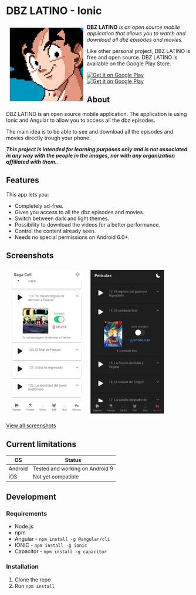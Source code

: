 # DBZ LATINO - Ionic

<img src="docs/data/icon.png" align="left"
width="200" hspace="10" vspace="10">

<strong>DBZ LATINO</strong>
<i>is an open source mobile application that allows you to watch and download all dbz episodes and movies.</i>
 
Like other personal project, DBZ LATINO is free and open source. 
DBZ LATINO is available on the Google Play Store.

<p align="left">
<a href="https://play.google.com/store/apps/details?id=com.chelosky.dbzlatino">
    <img alt="Get it on Google Play"
        height="80"
        src="https://play.google.com/intl/en_us/badges/images/generic/en_badge_web_generic.png" />
</a>
<a href="https://github.com/chelosky/DBZ-Latino-Ionic/releases/download/1.0.0/DBZLATINO-v1.0.0.apk">
  <img alt="Get it on Google Play"
      height="80"
      src="https://user-images.githubusercontent.com/663460/26973090-f8fdc986-4d14-11e7-995a-e7c5e79ed925.png" />
</a>

## About

DBZ LATINO is an open source mobile application. The application is using Ionic and Angular to allow you to access all the dbz episodes.

The main idea is to be able to see and download all the episodes and movies directly trough your phone.

***This project is intended for learning purposes only and is not associated in any way with the people in the images, nor with any organization affiliated with them.***.

## Features

This app lets you:
- Completely ad-free.
- Gives you access to all the dbz episodes and movies.
- Switch between dark and light themes.
- Possibility to download the videos for a better performance.
- Control the content already seen.
- Needs no special permissions on Android 6.0+.

## Screenshots

[<img src="docs/base/1.jpg" align="left"
width="200"
    hspace="10" vspace="10">](docs/base/1.jpg)
[<img src="docs/base/2.jpg" align="center"
width="200"
    hspace="10" vspace="10">](docs/base/2.jpg)


[View all screenshots](docs/readme.md)

## Current limitations

| OS | Status |
| -- | -- |
| Android | Tested and working on Android 9 |
| iOS | Not yet compatible |

## Development

### Requirements

- Node.js
- npm
- Angular - `npm install -g @angular/cli`
- IONIC - `npm install -g ionic`
- Capacitor - `npm install -g capacitor`

### Installation

1. Clone the repo
2. Run `npm install`
